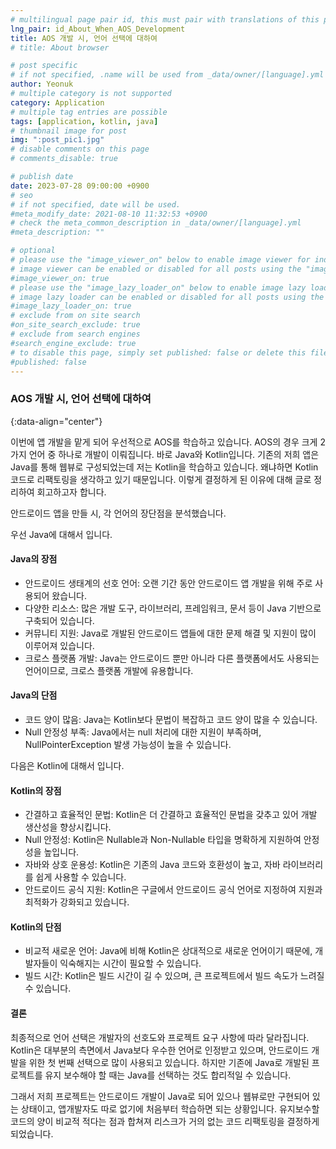 ```yaml
---
# multilingual page pair id, this must pair with translations of this page. (This name must be unique)
lng_pair: id_About_When_AOS_Development
title: AOS 개발 시, 언어 선택에 대하여
# title: About browser

# post specific
# if not specified, .name will be used from _data/owner/[language].yml
author: Yeonuk
# multiple category is not supported
category: Application
# multiple tag entries are possible
tags: [application, kotlin, java]
# thumbnail image for post
img: ":post_pic1.jpg"
# disable comments on this page
# comments_disable: true

# publish date
date: 2023-07-28 09:00:00 +0900
# seo
# if not specified, date will be used.
#meta_modify_date: 2021-08-10 11:32:53 +0900
# check the meta_common_description in _data/owner/[language].yml
#meta_description: ""

# optional
# please use the "image_viewer_on" below to enable image viewer for individual pages or posts (_posts/ or [language]/_posts folders).
# image viewer can be enabled or disabled for all posts using the "image_viewer_posts: true" setting in _data/conf/main.yml.
#image_viewer_on: true
# please use the "image_lazy_loader_on" below to enable image lazy loader for individual pages or posts (_posts/ or [language]/_posts folders).
# image lazy loader can be enabled or disabled for all posts using the "image_lazy_loader_posts: true" setting in _data/conf/main.yml.
#image_lazy_loader_on: true
# exclude from on site search
#on_site_search_exclude: true
# exclude from search engines
#search_engine_exclude: true
# to disable this page, simply set published: false or delete this file
#published: false
---
```


<!-- outline-start -->

### AOS 개발 시, 언어 선택에 대하여

{:data-align="center"}

<!-- outline-end -->

이번에 앱 개발을 맡게 되어 우선적으로 AOS를 학습하고 있습니다.
AOS의 경우 크게 2가지 언어 중 하나로 개발이 이뤄집니다. 바로 Java와 Kotlin입니다.
기존의 저희 앱은 Java를 통해 웹뷰로 구성되었는데 저는 Kotlin을 학습하고 있습니다.
왜냐하면 Kotlin 코드로 리팩토링을 생각하고 있기 때문입니다. 이렇게 결정하게 된 이유에 대해 글로 정리하여 회고하고자 합니다.

안드로이드 앱을 만들 시, 각 언어의 장단점을 분석했습니다.

우선 Java에 대해서 입니다.

#### Java의 장점

- 안드로이드 생태계의 선호 언어: 오랜 기간 동안 안드로이드 앱 개발을 위해 주로 사용되어 왔습니다.
- 다양한 리소스: 많은 개발 도구, 라이브러리, 프레임워크, 문서 등이 Java 기반으로 구축되어 있습니다.
- 커뮤니티 지원: Java로 개발된 안드로이드 앱들에 대한 문제 해결 및 지원이 많이 이루어져 있습니다.
- 크로스 플랫폼 개발: Java는 안드로이드 뿐만 아니라 다른 플랫폼에서도 사용되는 언어이므로, 크로스 플랫폼 개발에 유용합니다.

#### Java의 단점

- 코드 양이 많음: Java는 Kotlin보다 문법이 복잡하고 코드 양이 많을 수 있습니다.
- Null 안정성 부족: Java에서는 null 처리에 대한 지원이 부족하며, NullPointerException 발생 가능성이 높을 수 있습니다.

다음은 Kotlin에 대해서 입니다.

#### Kotlin의 장점

- 간결하고 효율적인 문법: Kotlin은 더 간결하고 효율적인 문법을 갖추고 있어 개발 생산성을 향상시킵니다.
- Null 안정성: Kotlin은 Nullable과 Non-Nullable 타입을 명확하게 지원하여 안정성을 높입니다.
- 자바와 상호 운용성: Kotlin은 기존의 Java 코드와 호환성이 높고, 자바 라이브러리를 쉽게 사용할 수 있습니다.
- 안드로이드 공식 지원: Kotlin은 구글에서 안드로이드 공식 언어로 지정하여 지원과 최적화가 강화되고 있습니다.

#### Kotlin의 단점

- 비교적 새로운 언어: Java에 비해 Kotlin은 상대적으로 새로운 언어이기 때문에, 개발자들이 익숙해지는 시간이 필요할 수 있습니다.
- 빌드 시간: Kotlin은 빌드 시간이 길 수 있으며, 큰 프로젝트에서 빌드 속도가 느려질 수 있습니다.

#### 결론

최종적으로 언어 선택은 개발자의 선호도와 프로젝트 요구 사항에 따라 달라집니다.
Kotlin은 대부분의 측면에서 Java보다 우수한 언어로 인정받고 있으며, 안드로이드 개발을 위한 첫 번째 선택으로 많이 사용되고 있습니다.
하지만 기존에 Java로 개발된 프로젝트를 유지 보수해야 할 때는 Java를 선택하는 것도 합리적일 수 있습니다.

그래서 저희 프로젝트는 안드로이드 개발이 Java로 되어 있으나 웹뷰로만 구현되어 있는 상태이고, 앱개발자도 따로 없기에 처음부터 학습하면 되는 상황입니다.
유지보수할 코드의 양이 비교적 적다는 점과 합쳐져 리스크가 거의 없는 코드 리팩토링을 결정하게 되었습니다.
